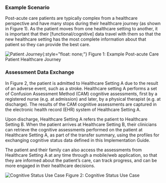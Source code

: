 ### Example Scenario

Post-acute care patients are typically complex from a healthcare perspective and have many stops during their healthcare journey (as shown in Figure 1).  As the patient moves from one healthcare setting to another, it is important that their [functional/cognitive] data travel with them so that the new healthcare setting has the most complete information about that patient so they can provide the best care.

![Patient Journey](Patient_Journey.png){:style="float: none;"}
Figure 1: Example Post-acute Care Patient Healthcare Journey

### Assessment Data Exchange

In Figure 2, the patient is admitted to Healthcare Setting A due to the result of an adverse event, such as a stroke.  Healthcare setting A performs a set of Confusion Assessment Method (CAM) cognitive assessments, first by a registered nurse (e.g. at admission) and later, by a physical therapist (e.g. at discharge).  The results of the CAM cognitive assessments are captured in the electronic health record (EHR) system of Healthcare Setting A.

Upon discharge, Healthcare Setting A refers the patient to Healthcare Setting B.  When the patient arrives at Healthcare Setting B, their clinicians can retrieve the cognitive assessments performed on the patient at Healthcare Setting A, as part of the transfer summary, using the profiles for exchanging cognitive status data defined in this Implementation Guide.

The patient and their family can also access the assessments from Healthcare Setting A at any time through a mobile/web application, so that they are informed about the patient’s care, can track progress, and can be more engaged in their healthcare decisions.

![Cognitive Status Use Case](Cognitive_Status_Use_Case.png)
Figure 2: Cognitive Status Use Case